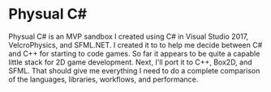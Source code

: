 # Physual C#

Physual C# is an MVP sandbox I created using C# in Visual Studio 2017, VelcroPhysics, and SFML.NET.  I created it to to help me decide between C# and C++ for starting to code games.  So far it appears to be quite a capable little stack for 2D game development.  Next, I'll port it to C++, Box2D, and SFML.  That should give me everything I need to do a complete comparison of the languages, libraries, workflows, and performance.
